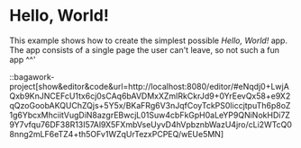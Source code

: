 <script>
	import ViewApp from '$lib/ViewApp.svelte'
</script>

# Hello, World!
This example shows how to create the simplest possible *Hello, World!* app. The app consists of a single page the user can't leave, so not such a fun app ^^'

::bagawork-project[show&editor&code&url=http://localhost:8080/editor/#eNqdj0+LwjAQxb9KnJNCEFcU1tx6cj0sCAq6bAVDMxXZmIRkCkrJd9+0YrEevQx58+e9X2qQzoGoobAKQUChZQjs+5Y5x/BKaFRg6V3nJqfCoyTckPS0liccjtpuTh6p8oZ1g6YbcxMhciitVugDiN8azgrEBwcjL01Suw4cbFkGpH0aLeYP9QNiNokHDi7Z9Y7vfqu76DF38R13I57Al9X5FXmbVseUyvD4hVpbznbWazU4jro/cLi2WTcQ08nng2mLF6eTZ4+th5OFv1WZqUrTezxPCPEQ/wEUe5MN]